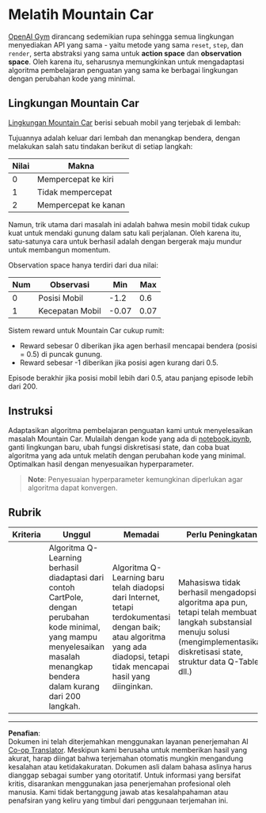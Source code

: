 <!--
CO_OP_TRANSLATOR_METADATA:
{
  "original_hash": "1f2b7441745eb52e25745423b247016b",
  "translation_date": "2025-09-05T20:23:20+00:00",
  "source_file": "8-Reinforcement/2-Gym/assignment.md",
  "language_code": "id"
}
-->
# Melatih Mountain Car

[OpenAI Gym](http://gym.openai.com) dirancang sedemikian rupa sehingga semua lingkungan menyediakan API yang sama - yaitu metode yang sama `reset`, `step`, dan `render`, serta abstraksi yang sama untuk **action space** dan **observation space**. Oleh karena itu, seharusnya memungkinkan untuk mengadaptasi algoritma pembelajaran penguatan yang sama ke berbagai lingkungan dengan perubahan kode yang minimal.

## Lingkungan Mountain Car

[Lingkungan Mountain Car](https://gym.openai.com/envs/MountainCar-v0/) berisi sebuah mobil yang terjebak di lembah:

Tujuannya adalah keluar dari lembah dan menangkap bendera, dengan melakukan salah satu tindakan berikut di setiap langkah:

| Nilai | Makna |
|---|---|
| 0 | Mempercepat ke kiri |
| 1 | Tidak mempercepat |
| 2 | Mempercepat ke kanan |

Namun, trik utama dari masalah ini adalah bahwa mesin mobil tidak cukup kuat untuk mendaki gunung dalam satu kali perjalanan. Oleh karena itu, satu-satunya cara untuk berhasil adalah dengan bergerak maju mundur untuk membangun momentum.

Observation space hanya terdiri dari dua nilai:

| Num | Observasi      | Min   | Max   |
|-----|----------------|-------|-------|
|  0  | Posisi Mobil   | -1.2  | 0.6   |
|  1  | Kecepatan Mobil| -0.07 | 0.07  |

Sistem reward untuk Mountain Car cukup rumit:

 * Reward sebesar 0 diberikan jika agen berhasil mencapai bendera (posisi = 0.5) di puncak gunung.
 * Reward sebesar -1 diberikan jika posisi agen kurang dari 0.5.

Episode berakhir jika posisi mobil lebih dari 0.5, atau panjang episode lebih dari 200.
## Instruksi

Adaptasikan algoritma pembelajaran penguatan kami untuk menyelesaikan masalah Mountain Car. Mulailah dengan kode yang ada di [notebook.ipynb](../../../../8-Reinforcement/2-Gym/notebook.ipynb), ganti lingkungan baru, ubah fungsi diskretisasi state, dan coba buat algoritma yang ada untuk melatih dengan perubahan kode yang minimal. Optimalkan hasil dengan menyesuaikan hyperparameter.

> **Note**: Penyesuaian hyperparameter kemungkinan diperlukan agar algoritma dapat konvergen.
## Rubrik

| Kriteria | Unggul | Memadai | Perlu Peningkatan |
| -------- | -------| --------| ----------------- |
|          | Algoritma Q-Learning berhasil diadaptasi dari contoh CartPole, dengan perubahan kode minimal, yang mampu menyelesaikan masalah menangkap bendera dalam kurang dari 200 langkah. | Algoritma Q-Learning baru telah diadopsi dari Internet, tetapi terdokumentasi dengan baik; atau algoritma yang ada diadopsi, tetapi tidak mencapai hasil yang diinginkan. | Mahasiswa tidak berhasil mengadopsi algoritma apa pun, tetapi telah membuat langkah substansial menuju solusi (mengimplementasikan diskretisasi state, struktur data Q-Table, dll.) |

---

**Penafian**:  
Dokumen ini telah diterjemahkan menggunakan layanan penerjemahan AI [Co-op Translator](https://github.com/Azure/co-op-translator). Meskipun kami berusaha untuk memberikan hasil yang akurat, harap diingat bahwa terjemahan otomatis mungkin mengandung kesalahan atau ketidakakuratan. Dokumen asli dalam bahasa aslinya harus dianggap sebagai sumber yang otoritatif. Untuk informasi yang bersifat kritis, disarankan menggunakan jasa penerjemahan profesional oleh manusia. Kami tidak bertanggung jawab atas kesalahpahaman atau penafsiran yang keliru yang timbul dari penggunaan terjemahan ini.
